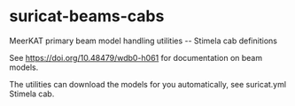 # suricat-beams-cabs
MeerKAT primary beam model handling utilities -- Stimela cab definitions

See https://doi.org/10.48479/wdb0-h061 for documentation on beam models. 

The utilities can download the models for you automatically, see suricat.yml Stimela cab.